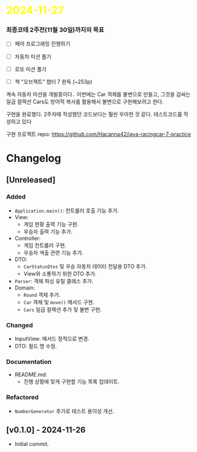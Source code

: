 # <span style="color:yellow">2024-11-27</span>
### 최종코테 2주전(11월 30일)까지의 목표
- [ ] 페어 프로그래밍 진행하기
- [ ] 자동차 미션 풀기
- [ ] 로또 미션 풀기
- [ ] 책 "오브젝트" 챕터 7 완독 (~253p)


계속 자동차 미션을 개발중이다.. 이번에는 Car 객체를 불변으로 만들고, 그것을 감싸는 일급 컬렉션 Cars도 방어적 복사를 활용해서 불변으로 구현해보려고 한다.

구현을 완료했다. 
2주차때 작성했던 코드보다는 훨씬 우아한 것 같다.
테스트코드를 작성하고 있다

구현 프로젝트 repo: https://github.com/Hacanna42/java-racingcar-7-practice


# Changelog

## [Unreleased]

### Added
- `Application.main()`: 컨트롤러 호출 기능 추가.
- View:
  - 게임 현황 출력 기능 구현.
  - 우승자 출력 기능 추가.
- Controller:
  - 게임 컨트롤러 구현.
  - 우승자 색출 관련 기능 추가.
- DTO:
  - `CarStatusDtos` 및 우승 자동차 데이터 전달용 DTO 추가.
  - View와 소통하기 위한 DTO 추가.
- `Parser`: 객체 파싱 유틸 클래스 추가.
- Domain:
  - `Round` 객체 추가.
  - `Car` 객체 및 `move()` 메서드 구현.
  - `Cars` 일급 컬렉션 추가 및 불변 구현.

### Changed
- InputView: 메서드 정적으로 변경.
- DTO: 필드 명 수정.

### Documentation
- README.md:
  - 진행 상황에 맞게 구현할 기능 목록 업데이트.

### Refactored
- `NumberGenerator` 추가로 테스트 용이성 개선.

## [v0.1.0] - 2024-11-26
- Initial commit.
